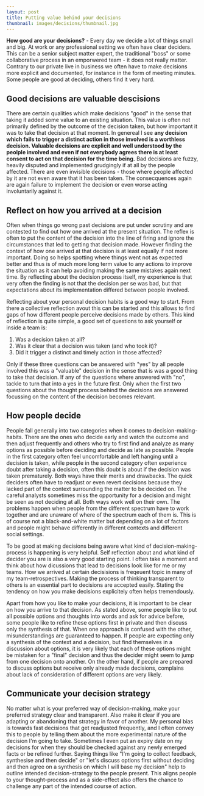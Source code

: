 ```yaml
---
layout: post
title: Putting value behind your decisions
thumbnail: images/decisions/thumbnail.jpg
---
```


**How good are your decisions?** - Every day we decide a lot of things small and big. At work or any professional setting we often have clear deciders. This can be a senior subject matter expert, the traditional "boss" or some collaborative process in an emporwered team - it does not really matter. Contrary to our private live in business we often have to make decisions more explicit and documented, for instance in the form of meeting minutes. Some people are good at deciding, others find it very hard.

## Good decisions are valuable descisions
 
There are certain qualities which make decisions "good" in the sense that taking it added some value to an existing situation. This value is often not primarily defined by the outcome of the decision taken, but how important it was to take that decision at that moment. In genereal I see **any decision which fails to trigger a distinct action in those involved is a worthless decision. Valuable decisions are explicit and well understood by the peolple involved and even if not everybody agrees there is at least consent to act on that decision for the time being.** Bad decisions are fuzzy, heavily disputed and implemented grudgingly if at all by the people affected. There are even invisible decisions - those where people affected by it are not even aware that it has been taken. The consecquences again are again failure to implement the decision or even worse acting involuntarily against it.

## Reflect on how you arrived at a decision

Often when things go wrong past decisions are put under scrutiny and are contested to find out how one arrived at the present situation. The reflex is often to put the content of the decision into the line of firing and ignore the circumstances that led to getting that decision made. However finding the context of how one arrived at that decision is at least equally if not more important.
Doing so helps spotting where things went not as expected better and thus is of much more long term value to any actions to improve the situation as it can help avoiding making the same mistakes again next time. By reflecting about the decision process itself, my experience is that very often the finding is not that the decision per se was bad, but that expectations about its implementation differed between people involved. 

Reflecting about your personal decision habits is a good way to start. From there a collective reflection avout this can be started and this allows to find gaps of how different people perceive decisions made by others. This kind of reflection is quite simple, a good set of questions to ask yourself or inside a team is: 

1. Was a decision taken at all? 
1. Was it clear that a decision was taken (and who took it)? 
1. Did it trigger a distinct and timely action in those affected?

Only if these three questions can be answered with "yes" by all people involved this was a "valuable" decision in the sense that is was a good thing to take that decision. If any of the questions where answered with "no", tackle to turn that into a yes in the future first.
Only when the first two questions about the thought process behind the decisions are answered focussing on the content of the decision becomes relevant. 


## How people decide

People fall generally into two categories when it comes to decision-making-habits. There are the ones who decide early and watch the outcome and then adjust frequently and others who try to first find and analyze as many options as possible before deciding and decide as late as possible. People in the first category often feel uncomfortable and left hanging until a decision is taken, while people in the second category often experience doubt after taking a decision, often this doubt is about if the decision was taken prematurely. Both ways have their merits and drawbacks. The quick deciders often have to readjust or even revert decisions because they lacked part of the context surrounding the matter to be decided on. The careful analysts sometimes miss the opportunity for a decision and might be seen as not deciding at all. Both ways work well on their own. The problems happen when people from the different spectrum have to work together and are unaware of where of the spectrum each of them is. This is of course not a black-and-white matter but depending on a lot of factors and people might behave differently in different contexts and different social settings.

To be good at making decisions being aware what kind of decision-making-process is happening is very helpful. Self reflection about and what kind of decider you are is also a very good starting point. I often take a moment and think about how dicussions that lead to decisions look like for me or my teams. How we arrived at certain decisisions is freqeuent topic in many of my team-retrospectives.  Making the process of thinking transparent to others is an essential part to decisions are accepted easily. Stating the tendency on how you make decisions explicitely often helps tremendously. 

Apart from how you like to make your decisions, it is important to be clear on how you arrive to that decision. As stated above, some people like to put all possible options and thoughts into words and ask for advice before, some people like to refine these options first in private and then discuss only the synthesis of that. When one approach is confused with the other, misunderstandings are guaranteed to happen. If people are expecting only a synthesis of the context and a decision, but find themselves in a discussion about options, it is very likely that each of these options might be mistaken for a "final" decision and thus the decider might seem to jump from one decision onto another. On the other hand, if people are prepared to discuss options but receive only already made decisions, complains about lack of consideration of different options are very likely. 

## Communicate your decision strategy 

No matter what is your preferred way of decision-making, make your preferred strategy clear and transparent. Also make it clear if you are adapting or abandoning that strategy in favor of another. My personal bias is towards fast decisions that get readjusted frequently, and I often convey this to people by telling them about the more experimental nature of the decision I'm going to take. Sometimes I even put an expiry date on my decisions for when they should be checked against any newly emerged facts or be refined further.
Saying things like "I'm going to collect feedback, synthesise and then decide" or "let's discuss options first without deciding and then agree on a synthesis on which I will base my decision" help to outline intended decision-strategy to the people present. This aligns people to your thought-process and as a side-effect also offers the chance to challenge any part of the intended course of action. 



